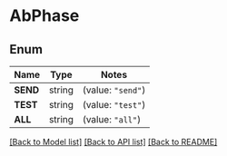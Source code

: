 # AbPhase

## Enum

Name | Type | Notes
------------ | ------------- | -------------
**SEND** | string | (value: `"send"`)
**TEST** | string | (value: `"test"`)
**ALL** | string | (value: `"all"`)


[[Back to Model list]](../README.md#documentation-for-models) [[Back to API list]](../README.md#documentation-for-api-endpoints) [[Back to README]](../README.md)


